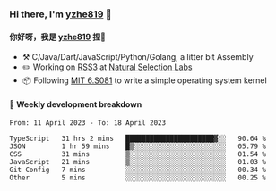 ### Hi there, I'm [yzhe819](https://github.com/yzhe819) 👋

#### 你好呀，我是 [yzhe819](https://github.com/yzhe819) 捏👋

- :hammer_and_pick: C/Java/Dart/JavaScript/Python/Golang, a litter bit Assembly
- :pencil2: Working on [RSS3](https://github.com/NaturalSelectionLabs/RSS3) at [Natural Selection Labs](https://github.com/NaturalSelectionLabs)
- 📦 Following [MIT 6.S081](https://pdos.csail.mit.edu/6.S081/2020/) to write a simple operating system kernel



#### 📝 Weekly development breakdown

<!--START_SECTION:waka-->

```text
From: 11 April 2023 - To: 18 April 2023

TypeScript   31 hrs 2 mins   ██████████████████████▓░░   90.64 %
JSON         1 hr 59 mins    █▒░░░░░░░░░░░░░░░░░░░░░░░   05.79 %
CSS          31 mins         ▒░░░░░░░░░░░░░░░░░░░░░░░░   01.54 %
JavaScript   21 mins         ▒░░░░░░░░░░░░░░░░░░░░░░░░   01.03 %
Git Config   7 mins          ░░░░░░░░░░░░░░░░░░░░░░░░░   00.34 %
Other        5 mins          ░░░░░░░░░░░░░░░░░░░░░░░░░   00.25 %
```

<!--END_SECTION:waka-->



